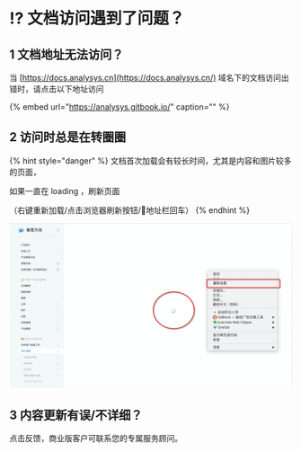 # ⁉️ 文档访问遇到了问题？

## 1 文档地址无法访问？

当 [https://docs.analysys.cn](https://docs.analysys.cn/) 域名下的文档访问出错时，请点击以下地址访问

{% embed url="https://analysys.gitbook.io/" caption="" %}

## 2 访问时总是在转圈圈

{% hint style="danger" %}
文档首次加载会有较长时间，尤其是内容和图片较多的页面，

如果一直在 loading ，刷新页面

（右键重新加载/点击浏览器刷新按钮/地址栏回车）
{% endhint %}

![](.gitbook/assets/image%20%28418%29.png)

## 3 内容更新有误/不详细？

点击反馈，商业版客户可联系您的专属服务顾问。

